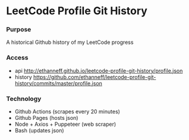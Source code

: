 # LeetCode Profile Git History

### Purpose

A historical Github history of my LeetCode progress

### Access

- api http://ethanneff.github.io/leetcode-profile-git-history/profile.json
- history https://github.com/ethanneff/leetcode-profile-git-history/commits/master/profile.json

### Technology

- Github Actions (scrapes every 20 minutes)
- Github Pages (hosts json)
- Node + Axios + Puppeteer (web scraper)
- Bash (updates json)
